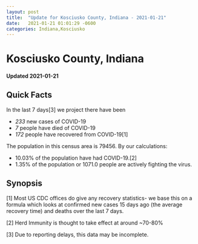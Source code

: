 ```yaml
---
layout: post
title:  "Update for Kosciusko County, Indiana - 2021-01-21"
date:   2021-01-21 01:01:29 -0600
categories: Indiana,Kosciusko
---
```


# Kosciusko County, Indiana
#### Updated 2021-01-21

## Quick Facts

In the last 7 days[3] we project there have been
- *233* new cases of COVID-19
- *7* people have died of COVID-19
- *172* people have recovered from COVID-19[1]

The population in this census area is 79456. By our calculations:
- 10.03% of the population have had COVID-19.[2]
- 1.35% of the population or 1071.0 people are actively fighting the virus.

## Synopsis




[1] Most US CDC offices do give any recovery statistics- we base this on a formula which looks at confirmed new cases
15 days ago (the average recovery time) and deaths over the last 7 days.

[2] Herd Immunity is thought to take effect at around ~70-80%

[3] Due to reporting delays, this data may be incomplete.
 
    